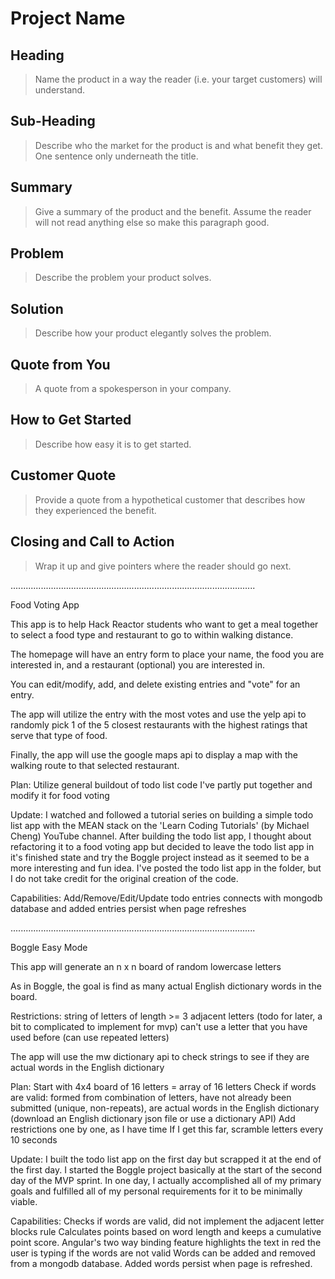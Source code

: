 # Project Name #

<!-- 
> This material was originally posted [here](http://www.quora.com/What-is-Amazons-approach-to-product-development-and-product-management). It is reproduced here for posterities sake.

There is an approach called "working backwards" that is widely used at Amazon. They work backwards from the customer, rather than starting with an idea for a product and trying to bolt customers onto it. While working backwards can be applied to any specific product decision, using this approach is especially important when developing new products or features.

For new initiatives a product manager typically starts by writing an internal press release announcing the finished product. The target audience for the press release is the new/updated product's customers, which can be retail customers or internal users of a tool or technology. Internal press releases are centered around the customer problem, how current solutions (internal or external) fail, and how the new product will blow away existing solutions.

If the benefits listed don't sound very interesting or exciting to customers, then perhaps they're not (and shouldn't be built). Instead, the product manager should keep iterating on the press release until they've come up with benefits that actually sound like benefits. Iterating on a press release is a lot less expensive than iterating on the product itself (and quicker!).

If the press release is more than a page and a half, it is probably too long. Keep it simple. 3-4 sentences for most paragraphs. Cut out the fat. Don't make it into a spec. You can accompany the press release with a FAQ that answers all of the other business or execution questions so the press release can stay focused on what the customer gets. My rule of thumb is that if the press release is hard to write, then the product is probably going to suck. Keep working at it until the outline for each paragraph flows. 

Oh, and I also like to write press-releases in what I call "Oprah-speak" for mainstream consumer products. Imagine you're sitting on Oprah's couch and have just explained the product to her, and then you listen as she explains it to her audience. That's "Oprah-speak", not "Geek-speak".

Once the project moves into development, the press release can be used as a touchstone; a guiding light. The product team can ask themselves, "Are we building what is in the press release?" If they find they're spending time building things that aren't in the press release (overbuilding), they need to ask themselves why. This keeps product development focused on achieving the customer benefits and not building extraneous stuff that takes longer to build, takes resources to maintain, and doesn't provide real customer benefit (at least not enough to warrant inclusion in the press release).
 -->
 
## Heading ##
  > Name the product in a way the reader (i.e. your target customers) will understand.

## Sub-Heading ##
  > Describe who the market for the product is and what benefit they get. One sentence only underneath the title.

## Summary ##
  > Give a summary of the product and the benefit. Assume the reader will not read anything else so make this paragraph good.

## Problem ##
  > Describe the problem your product solves.

## Solution ##
  > Describe how your product elegantly solves the problem.

## Quote from You ##
  > A quote from a spokesperson in your company.

## How to Get Started ##
  > Describe how easy it is to get started.

## Customer Quote ##
  > Provide a quote from a hypothetical customer that describes how they experienced the benefit.

## Closing and Call to Action ##
  > Wrap it up and give pointers where the reader should go next.

.................................................................................................

Food Voting App

This app is to help Hack Reactor students who want to get a meal together to select a food type and restaurant to go to within walking distance. 

The homepage will have an entry form to place your name, the food you are interested in, and a restaurant (optional) you are interested in. 

You can edit/modify, add, and delete existing entries and "vote" for an entry. 

The app will utilize the entry with the most votes and use the yelp api to randomly pick 1 of the 5 closest restaurants with the highest ratings that serve that type of food.

Finally, the app will use the google maps api to display a map with the walking route to that selected restaurant.

Plan:
Utilize general buildout of todo list code I've partly put together and modify it for food voting

Update:
I watched and followed a tutorial series on building a simple todo list app with the MEAN stack on the 'Learn Coding Tutorials' (by Michael Cheng) YouTube channel.
After building the todo list app, I thought about refactoring it to a food voting app but decided to leave the todo list app in it's finished state and try the Boggle project instead as it seemed to be a more interesting and fun idea. I've posted the todo list app in the folder, but I do not take credit for the original creation of the code. 

Capabilities:
Add/Remove/Edit/Update todo entries
connects with mongodb database and added entries persist when page refreshes

.................................................................................................

Boggle Easy Mode

This app will generate an n x n board of random lowercase letters

As in Boggle, the goal is find as many actual English dictionary words in the board.

Restrictions: 
  string of letters of length >= 3
  adjacent letters (todo for later, a bit to complicated to implement for mvp)
  can't use a letter that you have used before (can use repeated letters)

The app will use the mw dictionary api to check strings to see if they are actual words in the English dictionary

Plan:
Start with 4x4 board of 16 letters = array of 16 letters
Check if words are valid: formed from combination of letters, have not already been submitted (unique, non-repeats), are actual words in the English dictionary (download an English dictionary json file or use a dictionary API)
Add restrictions one by one, as I have time
If I get this far, scramble letters every 10 seconds

Update:
I built the todo list app on the first day but scrapped it at the end of the first day.
I started the Boggle project basically at the start of the second day of the MVP sprint. In one day, I actually accomplished all of my primary goals and fulfilled all of my personal requirements for it to be minimally viable.

Capabilities:
Checks if words are valid, did not implement the adjacent letter blocks rule
Calculates points based on word length and keeps a cumulative point score.
Angular's two way binding feature highlights the text in red the user is typing if the words are not valid
Words can be added and removed from a mongodb database. Added words persist when page is refreshed.








